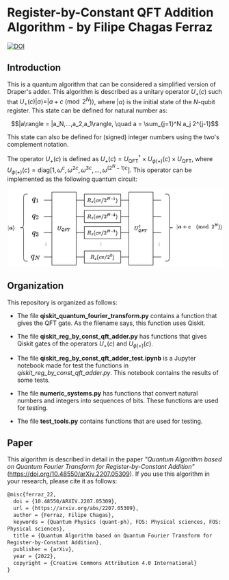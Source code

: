 # Register-by-Constant QFT Addition Algorithm - by Filipe Chagas Ferraz

[![DOI](https://zenodo.org/badge/525301217.svg)](https://zenodo.org/badge/latestdoi/525301217)

## Introduction

This is a quantum algorithm that can be considered a simplified version of Draper's adder. This algorithm is described as a unitary operator $U_+(c)$ such that $U_+(c)|a\rangle = | a + c \pmod{2^N}\rangle$, where $|a\rangle$ is the initial state of the $N$-qubit register. This state can be defined for natural number as:

$$|a\rangle = |a_N,...,a_2,a_1\rangle, \quad a = \sum_{j=1}^N a_j 2^{j-1}$$

This state can also be defined for (signed) integer numbers using the two's complement notation.

The operator $U_+(c)$ is defined as $U_+(c) = U_\text{QFT}^\dagger \times U_{\phi(+)}(c) \times U_\text{QFT}$, where $U_{\phi(+)}(c) = \text{diag}[1, \omega^{c}, \omega^{2c}, \omega^{3c},...,\omega^{(2^N-1)c}]$. This operator can be implemented as the following quantum circuit:

![reg-by-const QFT adder](img/QAdder.png)

## Organization

This repository is organized as follows:

* The file **qiskit_quantum_fourier_transform.py** contains a function that gives the QFT gate. As the filename says, this function uses Qiskit.
* The file **qiskit_reg_by_const_qft_adder.py** has functions that gives Qiskit gates of the operators $U_+(c)$ and $U_{\phi(+)}(c)$.
* The file **qiskit_reg_by_const_qft_adder_test.ipynb** is a Jupyter notebook made for test the functions in *qiskit_reg_by_const_qft_adder.py*. This notebook contains the results of some tests.

* The file **numeric_systems.py** has functions that convert natural numbers and integers into sequences of bits. These functions are used for testing.

* The file **test_tools.py** contains functions that are used for testing.

## Paper

This algorithm is described in detail in the paper *"Quantum Algorithm based on Quantum Fourier Transform for Register-by-Constant Addition"* (https://doi.org/10.48550/arXiv.2207.05309). If you use this algorithm in your research, please cite it as follows:

```
@misc{ferraz_22,
  doi = {10.48550/ARXIV.2207.05309},
  url = {https://arxiv.org/abs/2207.05309},
  author = {Ferraz, Filipe Chagas},
  keywords = {Quantum Physics (quant-ph), FOS: Physical sciences, FOS: Physical sciences},
  title = {Quantum Algorithm based on Quantum Fourier Transform for Register-by-Constant Addition},
  publisher = {arXiv},
  year = {2022},
  copyright = {Creative Commons Attribution 4.0 International}
}
```
